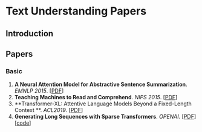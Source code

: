 # Text Understanding Papers

## Introduction

## Papers

### Basic
1. **A Neural Attention Model for Abstractive Sentence Summarization**. *EMNLP 2015*. [[PDF](https://arxiv.org/pdf/1509.00685.pdf)]
2. **Teaching Machines to Read and Comprehend**. *NIPS 2015*. [[PDF](https://arxiv.org/pdf/1506.03340.pdf)]
3. **Transformer-XL: Attentive Language Models Beyond a Fixed-Length Context **. *ACL2019*. [[PDF](https://arxiv.org/pdf/1901.02860.pdf )]
4. **Generating Long Sequences with Sparse Transformers**. *OPENAI*. [[PDF](https://arxiv.org/pdf/1904.10509.pdf  )] [[code](https://github.com/openai/sparse_attention)]
